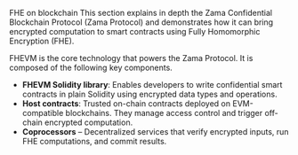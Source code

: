 FHE on blockchain
This section explains in depth the Zama Confidential Blockchain Protocol (Zama Protocol) and demonstrates how it can bring encrypted computation to smart contracts using Fully Homomorphic Encryption (FHE).

FHEVM is the core technology that powers the Zama Protocol. It is composed of the following key components.

- **FHEVM Solidity library**: Enables developers to write confidential smart contracts in plain Solidity using encrypted data types and operations.
- **Host contracts**: Trusted on-chain contracts deployed on EVM-compatible blockchains. They manage access control and trigger off-chain encrypted computation.
- **Coprocessors** – Decentralized services that verify encrypted inputs, run FHE computations, and commit results.
